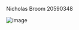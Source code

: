 Nicholas Broom
20590348

![image](https://user-images.githubusercontent.com/36601388/45526092-67788180-b808-11e8-8b5b-81e9ecd92ab6.png)
